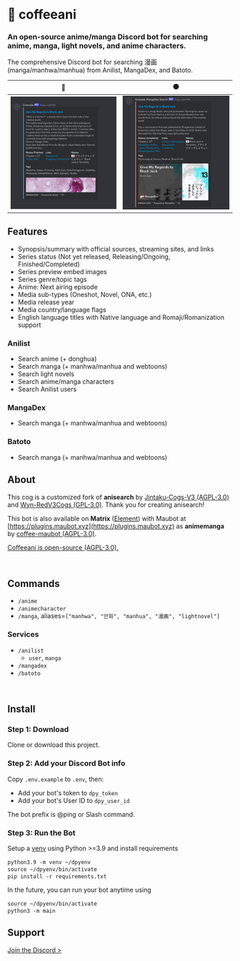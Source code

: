 # 🗻 coffeeani

### An open-source anime/manga Discord bot for searching anime, manga, light novels, and anime characters.

The comprehensive Discord bot for searching 漫画 (manga/manhwa/manhua) from Anilist, MangaDex, and Batoto.

| 🔵 | 🟠 |
| --- | --- |
| ![](./coffeeani-example-anilist.jpg) | ![](./coffeeani-example-mangadex.jpg) |


## Features

- Synopsis/summary with official sources, streaming sites, and links
- Series status (Not yet released, Releasing/Ongoing, Finished/Completed)
- Series preview embed images
- Series genre/topic tags
- Anime: Next airing episode
- Media sub-types (Oneshot, Novel, ONA, etc.)
- Media release year
- Media country/language flags
- English language titles with Native language and Romaji/Romanization support

### Anilist

- Search anime (+ donghua)
- Search manga (+ manhwa/manhua and webtoons)
- Search light novels
- Search anime/manga characters
- Search Anilist users

### MangaDex

- Search manga (+ manhwa/manhua and webtoons)

### Batoto

- Search manga (+ manhwa/manhua and webtoons)


## About

This cog is a customized fork of **anisearch** by [Jintaku-Cogs-V3 (AGPL-3.0)](https://github.com/Jintaku/Jintaku-Cogs-V3/blob/master/LICENSE) and [Wyn-RedV3Cogs (GPL-3.0)](https://github.com/TheWyn/Wyn-RedV3Cogs/blob/master/anisearch/LICENSE). Thank you for creating anisearch!

This bot is also available on **Matrix** ([Element](https://element.io/personal)) with Maubot at [https://plugins.maubot.xyz](https://plugins.maubot.xyz) as **animemanga** by [coffee-maubot (AGPL-3.0)](https://github.com/coffeebank/coffee-maubot/tree/master/animemanga).

[Coffeeani is open-source (AGPL-3.0).](https://github.com/coffeebank/coffee-cogs/tree/master/coffeeani)

<br />

## Commands

- `/anime`
- `/animecharacter`
- `/manga`, aliases=`["manhwa", "만화", "manhua", "漫画", "lightnovel"]`

### Services

- `/anilist`
  - `user`, `manga`
- `/mangadex`
- `/batoto`

<br />

## Install

### Step 1: Download

Clone or download this project.

### Step 2: Add your Discord Bot info

Copy `.env.example` to `.env`, then:
- Add your bot's token to `dpy_token`
- Add your bot's User ID to `dpy_user_id`

The bot prefix is @ping or Slash command.

### Step 3: Run the Bot

Setup a [venv](https://docs.python.org/3/library/venv.html) using Python >=3.9 and install requirements

```
python3.9 -m venv ~/dpyenv
source ~/dpyenv/bin/activate
pip install -r requirements.txt
```

In the future, you can run your bot anytime using
```
source ~/dpyenv/bin/activate
python3 -m main
```


## Support

[Join the Discord >](https://coffeebank.github.io/discord)
